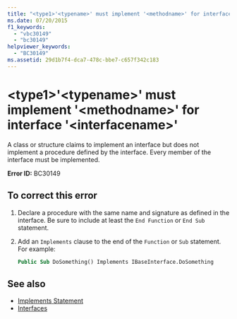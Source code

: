 ```yaml
---
title: "<type1>'<typename>' must implement '<methodname>' for interface '<interfacename>'"
ms.date: 07/20/2015
f1_keywords: 
  - "vbc30149"
  - "bc30149"
helpviewer_keywords: 
  - "BC30149"
ms.assetid: 29d1b7f4-dca7-478c-bbe7-c657f342c183
---
```

# \<type1>'\<typename>' must implement '\<methodname>' for interface '\<interfacename>'
A class or structure claims to implement an interface but does not implement a procedure defined by the interface. Every member of the interface must be implemented.  
  
 **Error ID:** BC30149  
  
## To correct this error  
  
1. Declare a procedure with the same name and signature as defined in the interface. Be sure to include at least the `End Function` or `End Sub` statement.  
  
2. Add an `Implements` clause to the end of the `Function` or `Sub` statement. For example:  
  
    ```vb  
    Public Sub DoSomething() Implements IBaseInterface.DoSomething  
    ```  
  
## See also

- [Implements Statement](../statements/implements-statement.md)
- [Interfaces](../../programming-guide/language-features/interfaces/index.md)
